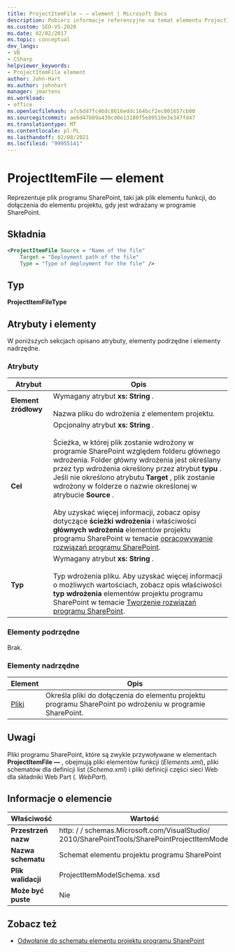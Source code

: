 ```yaml
---
title: ProjectItemFile — — element | Microsoft Docs
description: Pobierz informacje referencyjne na temat elementu ProjectItemFile —, który reprezentuje plik elementu projektu w odwołaniu do schematu XML elementu projektu programu SharePoint.
ms.custom: SEO-VS-2020
ms.date: 02/02/2017
ms.topic: conceptual
dev_langs:
- VB
- CSharp
helpviewer_keywords:
- ProjectItemFile element
author: John-Hart
ms.author: johnhart
manager: jmartens
ms.workload:
- office
ms.openlocfilehash: a7c6dd7fc46dc8616eddc164bcf2ec801657cb00
ms.sourcegitcommit: ae6d47b09a439cd0e13180f5e89510e3e347fd47
ms.translationtype: MT
ms.contentlocale: pl-PL
ms.lasthandoff: 02/08/2021
ms.locfileid: "99955141"
---
```

# <a name="projectitemfile-element"></a>ProjectItemFile — element
  Reprezentuje plik programu SharePoint, taki jak plik elementu funkcji, do dołączenia do elementu projektu, gdy jest wdrażany w programie SharePoint.

## <a name="syntax"></a>Składnia

```xml
<ProjectItemFile Source = "Name of the file"
    Target = "Deployment path of the file"
    Type = "Type of deployment for the file" />
```

## <a name="type"></a>Typ
 **ProjectItemFileType**

## <a name="attributes-and-elements"></a>Atrybuty i elementy
 W poniższych sekcjach opisano atrybuty, elementy podrzędne i elementy nadrzędne.

### <a name="attributes"></a>Atrybuty

|Atrybut|Opis|
|---------------|-----------------|
|**Element źródłowy**|Wymagany atrybut **xs: String** .<br /><br /> Nazwa pliku do wdrożenia z elementem projektu.|
|**Cel**|Opcjonalny atrybut **xs: String** .<br /><br /> Ścieżka, w której plik zostanie wdrożony w programie SharePoint względem folderu głównego wdrożenia. Folder główny wdrożenia jest określany przez typ wdrożenia określony przez atrybut **typu** . Jeśli nie określono atrybutu **Target** , plik zostanie wdrożony w folderze o nazwie określonej w atrybucie **Source** .<br /><br /> Aby uzyskać więcej informacji, zobacz opisy dotyczące **ścieżki wdrożenia** i właściwości **głównych wdrożenia** elementów projektu programu SharePoint w temacie [opracowywanie rozwiązań programu SharePoint](../sharepoint/developing-sharepoint-solutions.md).|
|**Typ**|Wymagany atrybut **xs: String** .<br /><br /> Typ wdrożenia pliku. Aby uzyskać więcej informacji o możliwych wartościach, zobacz opis właściwości **typ wdrożenia** elementów projektu programu SharePoint w temacie [Tworzenie rozwiązań programu SharePoint](../sharepoint/developing-sharepoint-solutions.md).|

### <a name="child-elements"></a>Elementy podrzędne
 Brak.

### <a name="parent-elements"></a>Elementy nadrzędne

|Element|Opis|
|-------------|-----------------|
|[Pliki](../sharepoint/files-element.md)|Określa pliki do dołączenia do elementu projektu programu SharePoint po wdrożeniu w programie SharePoint.|

## <a name="remarks"></a>Uwagi
 Pliki programu SharePoint, które są zwykle przywoływane w elementach **ProjectItemFile —** , obejmują pliki elementów funkcji (*Elements.xml*), pliki schematów dla definicji list (*Schema.xml*) i pliki definicji części sieci Web dla składniki Web Part (*. WebPart*).

## <a name="element-information"></a>Informacje o elemencie

|Właściwość|Wartość|
|-|-|
|**Przestrzeń nazw**|http: \/ \/ schemas.Microsoft.com/VisualStudio/<br>2010/SharePointTools/SharePointProjectItemModel|
|**Nazwa schematu**|Schemat elementu projektu programu SharePoint|
|**Plik walidacji**|ProjectItemModelSchema. xsd|
|**Może być puste**|Nie|

## <a name="see-also"></a>Zobacz też
- [Odwołanie do schematu elementu projektu programu SharePoint](../sharepoint/sharepoint-project-item-schema-reference.md)
